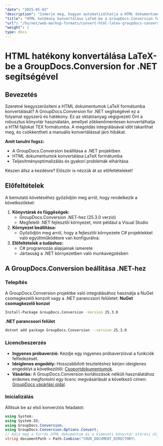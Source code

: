 ```yaml
---
"date": "2025-05-02"
"description": "Ismerje meg, hogyan automatizálhatja a HTML dokumentumok LaTeX formátumba konvertálását a GroupDocs.Conversion for .NET segítségével. Javítsa dokumentumfeldolgozási munkafolyamatát ezzel a hatékony eszközzel."
"title": "HTML hatékony konvertálása LaTeX-be a GroupDocs.Conversion for .NET segítségével"
"url": "/hu/net/web-markup-formats/convert-html-latex-groupdocs-conversion-net/"
"weight": 1
type: docs
---
```

# HTML hatékony konvertálása LaTeX-be a GroupDocs.Conversion for .NET segítségével
## Bevezetés
Szeretné leegyszerűsíteni a HTML dokumentumok LaTeX formátumba konvertálását? A GroupDocs.Conversion for .NET segítségével ez a folyamat egyszerű és hatékony. Ez az oktatóanyag végigvezeti Önt a robusztus könyvtár használatán, amellyel zökkenőmentesen konvertálhatja a HTM fájlokat TEX formátumba. A megoldás integrálásával időt takaríthat meg, és csökkentheti a manuális konvertálással járó hibákat.

**Amit tanulni fogsz:**
- A GroupDocs.Conversion beállítása a .NET projektben
- HTML dokumentumok konvertálása LaTeX formátumba
- Teljesítményoptimalizálás és gyakori problémák elhárítása

Készen állsz a kezdésre? Először is nézzük át az előfeltételeket!
## Előfeltételek
A bemutató követéséhez győződjön meg arról, hogy rendelkezik a következőkkel:
1. **Könyvtárak és függőségek:**
   - GroupDocs.Conversion .NET-hez (25.3.0 verzió)
   - Megfelelő .NET fejlesztői környezet, mint például a Visual Studio
2. **Környezet beállítása:**
   - Győződjön meg arról, hogy a fejlesztői környezete C# projektekkel való együttműködésre van konfigurálva.
3. **Előfeltételek a tudáshoz:**
   - C# programozás alapjainak ismerete
   - Jártasság a .NET környezetben való munkavégzésben
## A GroupDocs.Conversion beállítása .NET-hez
### Telepítés
A GroupDocs.Conversion projektbe való integrálásához használja a NuGet csomagkezelő konzolt vagy a .NET parancssori felületet:
**NuGet csomagkezelő konzol**
```bash
Install-Package GroupDocs.Conversion -Version 25.3.0
```
**\.NET parancssori felület**
```bash
dotnet add package GroupDocs.Conversion --version 25.3.0
```
### Licencbeszerzés
- **Ingyenes próbaverzió:** Kezdje egy ingyenes próbaverzióval a funkciók felfedezését.
- **Ideiglenes engedély:** Hosszabbított teszteléshez kérjen ideiglenes engedélyt a következőtől: [Csoportdokumentumok](https://purchase.groupdocs.com/temporary-license/).
- **Vásárlás:** A GroupDocs.Conversion korlátozások nélküli használatához érdemes megfontolni egy licenc megvásárlását a következő címen: [GroupDocs vásárlási oldal](https://purchase.groupdocs.com/buy).
### Inicializálás
Állítsuk be az első konverziós feladatot:
```csharp
using System;
using System.IO;
using GroupDocs.Conversion;
using GroupDocs.Conversion.Options.Convert;
// Adja meg a forrás HTML dokumentum és a kimeneti könyvtár elérési útját
string documentPath = Path.Combine("YOUR_DOCUMENT_DIRECTORY\